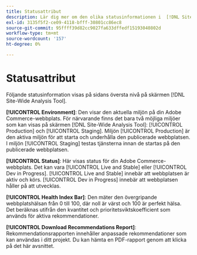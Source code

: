 ```yaml
---
title: Statusattribut
description: Lär dig mer om den olika statusinformationen i  [!DNL Site-Wide Analysis Tool].
exl-id: 3135f5f2-ce09-4118-bfff-30801cc86ec8
source-git-commit: 95ffff39d82cc9027fa633dffedf15193040802d
workflow-type: tm+mt
source-wordcount: '157'
ht-degree: 0%

---
```


# Statusattribut

Följande statusinformation visas på sidans översta nivå på skärmen [!DNL Site-Wide Analysis Tool].

**[!UICONTROL Environment]**: Den visar den aktuella miljön på din Adobe Commerce-webbplats. För närvarande finns det bara två möjliga miljöer som kan visas på skärmen [!DNL Site-Wide Analysis Tool]: [!UICONTROL Production] och [!UICONTROL Staging]. Miljön [!UICONTROL Production] är den aktiva miljön för att starta och underhålla den publicerade webbplatsen. I miljön [!UICONTROL Staging] testas tjänsterna innan de startas på den publicerade webbplatsen.

**[!UICONTROL Status]**: Här visas status för din Adobe Commerce-webbplats. Det kan vara [!UICONTROL Live and Stable] eller [!UICONTROL Dev in Progress]. [!UICONTROL Live and Stable] innebär att webbplatsen är aktiv och körs. [!UICONTROL Dev in Progress] innebär att webbplatsen håller på att utvecklas.

**[!UICONTROL Health Index Bar]**: Den mäter den övergripande webbplatshälsan från 0 till 100, där noll är värst och 100 är perfekt hälsa. Det beräknas utifrån den kvantitet och prioritetsviktskoefficient som används för aktiva rekommendationer.

**[!UICONTROL Download Recommendations Report]**: Rekommendationsrapporten innehåller anpassade rekommendationer som kan användas i ditt projekt. Du kan hämta en PDF-rapport genom att klicka på det här avsnittet.
